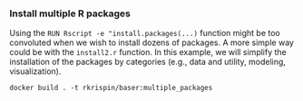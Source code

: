 ### Install multiple R packages

Using the `RUN Rscript -e "install.packages(...)` function might be too convoluted when we wish to install dozens of packages. A more simple way could be with the `install2.r` function. In this example, we will simplify the installation of the packages by categories (e.g., data and utility, modeling, visualization). 

```
docker build . -t rkrispin/baser:multiple_packages
```